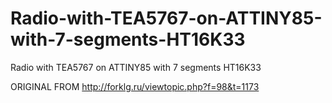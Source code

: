 # Radio-with-TEA5767-on-ATTINY85-with-7-segments-HT16K33
Radio with TEA5767 on ATTINY85 with 7 segments HT16K33

ORIGINAL FROM http://forklg.ru/viewtopic.php?f=98&t=1173

